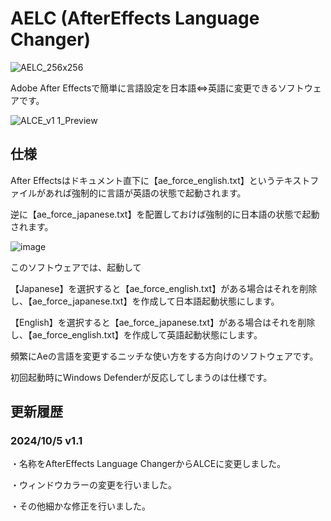 # AELC (AfterEffects Language Changer)

![AELC_256x256](https://github.com/user-attachments/assets/b7102995-8039-4bc8-9c62-150420f100b5)


Adobe After Effectsで簡単に言語設定を日本語⇔英語に変更できるソフトウェアです。

![ALCE_v1 1_Preview](https://github.com/user-attachments/assets/04c1fc7a-4b93-4465-9f5e-bb6db582cffb)


## 仕様

After Effectsはドキュメント直下に【ae_force_english.txt】というテキストファイルがあれば強制的に言語が英語の状態で起動されます。

逆に【ae_force_japanese.txt】を配置しておけば強制的に日本語の状態で起動されます。

![image](https://github.com/user-attachments/assets/dc4bbbfc-207d-4a1a-a5ca-74a1505b1158)

このソフトウェアでは、起動して

【Japanese】を選択すると【ae_force_english.txt】がある場合はそれを削除し、【ae_force_japanese.txt】を作成して日本語起動状態にします。

【English】を選択すると【ae_force_japanese.txt】がある場合はそれを削除し、【ae_force_english.txt】を作成して英語起動状態にします。

頻繁にAeの言語を変更するニッチな使い方をする方向けのソフトウェアです。

初回起動時にWindows Defenderが反応してしまうのは仕様です。

## 更新履歴

### 2024/10/5 v1.1

・名称をAfterEffects Language ChangerからALCEに変更しました。

・ウィンドウカラーの変更を行いました。

・その他細かな修正を行いました。
